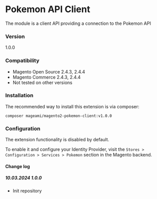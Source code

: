 # Pokemon API Client
The module is a client API providing a connection to the Pokemon API

### Version
1.0.0

### Compatibility
- Magento Open Source 2.4.3, 2.4.4
- Magento Commerce 2.4.3, 2.4.4
- Not tested on other versions

### Installation

The recommended way to install this extension is via composer:

```shell
composer mageami/magento2-pokemon-client:v1.0.0
```

### Configuration

The extension functionality is disabled by default.

To enable it and configure your Identity Provider, visit the `Stores > Configuration > Services > Pokemon` section in the Magento backend.

#### Change log

##### 10.03.2024 1.0.0
- Init repository
